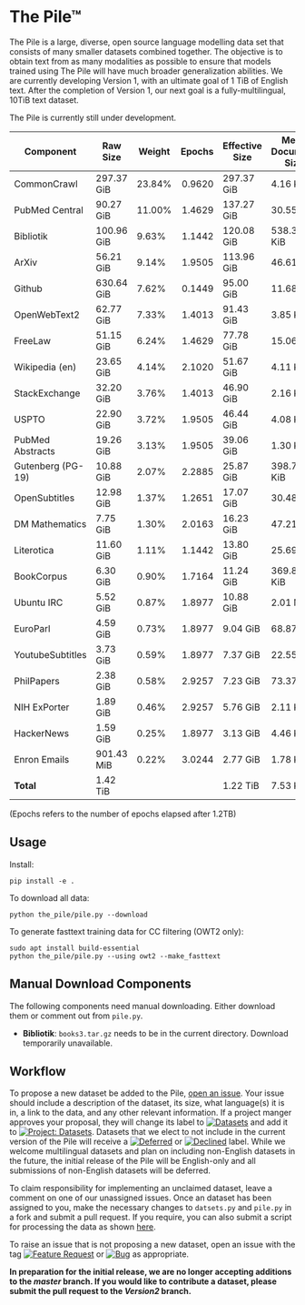 # The Pile™

The Pile is a large, diverse, open source language modelling data set that consists of many smaller datasets combined together. The objective is to obtain text from as many modalities as possible to ensure that models trained using The Pile will have much broader generalization abilities. We are currently developing Version 1, with an ultimate goal of 1 TiB of English text. After the completion of Version 1, our next goal is a fully-multilingual, 10TiB text dataset.

The Pile is currently still under development.


|    Component    | Raw Size |Weight|Epochs|Effective Size|Mean Document Size|
|-----------------|----------|------|-----:|--------------|------------------|
|CommonCrawl      |297.37 GiB|23.84%|0.9620|297.37 GiB    |4.16 KiB          |
|PubMed Central   |90.27 GiB |11.00%|1.4629|137.27 GiB    |30.55 KiB         |
|Bibliotik        |100.96 GiB|9.63% |1.1442|120.08 GiB    |538.36 KiB        |
|ArXiv            |56.21 GiB |9.14% |1.9505|113.96 GiB    |46.61 KiB         |
|Github           |630.64 GiB|7.62% |0.1449|95.00 GiB     |11.68 KiB         |
|OpenWebText2     |62.77 GiB |7.33% |1.4013|91.43 GiB     |3.85 KiB          |
|FreeLaw          |51.15 GiB |6.24% |1.4629|77.78 GiB     |15.06 KiB         |
|Wikipedia (en)   |23.65 GiB |4.14% |2.1020|51.67 GiB     |4.11 KiB          |
|StackExchange    |32.20 GiB |3.76% |1.4013|46.90 GiB     |2.16 KiB          |
|USPTO            |22.90 GiB |3.72% |1.9505|46.44 GiB     |4.08 KiB          |
|PubMed Abstracts |19.26 GiB |3.13% |1.9505|39.06 GiB     |1.30 KiB          |
|Gutenberg (PG-19)|10.88 GiB |2.07% |2.2885|25.87 GiB     |398.73 KiB        |
|OpenSubtitles    |12.98 GiB |1.37% |1.2651|17.07 GiB     |30.48 KiB         |
|DM Mathematics   |7.75 GiB  |1.30% |2.0163|16.23 GiB     |47.21 MiB         |
|Literotica       |11.60 GiB |1.11% |1.1442|13.80 GiB     |25.69 KiB         |
|BookCorpus       |6.30 GiB  |0.90% |1.7164|11.24 GiB     |369.87 KiB        |
|Ubuntu IRC       |5.52 GiB  |0.87% |1.8977|10.88 GiB     |2.01 MiB          |
|EuroParl         |4.59 GiB  |0.73% |1.8977|9.04 GiB      |68.87 KiB         |
|YoutubeSubtitles |3.73 GiB  |0.59% |1.8977|7.37 GiB      |22.55 KiB         |
|PhilPapers       |2.38 GiB  |0.58% |2.9257|7.23 GiB      |73.37 KiB         |
|NIH ExPorter     |1.89 GiB  |0.46% |2.9257|5.76 GiB      |2.11 KiB          |
|HackerNews       |1.59 GiB  |0.25% |1.8977|3.13 GiB      |4.46 KiB          |
|Enron Emails     |901.43 MiB|0.22% |3.0244|2.77 GiB      |1.78 KiB          |
|**Total**        |1.42 TiB  |      |      |1.22 TiB      |7.53 KiB          |





(Epochs refers to the number of epochs elapsed after 1.2TB)


## Usage


Install:

```
pip install -e .
```

To download all data:
```
python the_pile/pile.py --download
```

To generate fasttext training data for CC filtering (OWT2 only):
```
sudo apt install build-essential
python the_pile/pile.py --using owt2 --make_fasttext 
```

## Manual Download Components

The following components need manual downloading. Either download them or comment out from `pile.py`. 

 - **Bibliotik**: `books3.tar.gz` needs to be in the current directory. Download temporarily unavailable.

## Workflow

To propose a new dataset be added to the Pile, [open an issue](https://github.com/EleutherAI/The-Pile/issues/new). Your issue should include a description of the dataset, its size, what language(s) it is in, a link to the data, and any other relevant information. If a project manger approves your proposal, they will change its label to [![Datasets](https://img.shields.io/github/labels/EleutherAI/The-Pile/Dataset)](https://github.com/EleutherAI/The-Pile/labels/Dataset) and add it to [![Project: Datasets](https://img.shields.io/badge/Project-Datasets-lightgrey)](https://github.com/EleutherAI/The-Pile/projects/2). Datasets that we elect to not include in the current version of the Pile will receive a [![Deferred](https://img.shields.io/github/labels/EleutherAI/The-Pile/Deferred%20to%20v2)](https://github.com/EleutherAI/The-Pile/labels/Deferred%20to%20v2) or [![Declined](https://img.shields.io/github/labels/EleutherAI/The-Pile/Declined)](https://github.com/EleutherAI/The-Pile/labels/Declined) label. While we welcome multilingual  datasets and plan on including non-English datasets in the future, the initial release of the Pile will be English-only and all submissions of non-English datasets will be deferred.

To claim responsibility for implementing an unclaimed dataset, leave a comment on one of our unassigned issues. Once an dataset has been assigned to you, make the necessary changes to `datsets.py` and `pile.py` in a fork and submit a pull request. If you require, you can also submit a script for processing the data as shown [here](https://github.com/EleutherAI/pile_enron_emails).

To raise an issue that is not proposing a new dataset, open an issue with the tag [![Feature Request](https://img.shields.io/github/labels/EleutherAI/The-Pile/Feature%20Request)](https://github.com/EleutherAI/The-Pile/labels/Feature%20Request) or [![Bug](https://img.shields.io/github/labels/EleutherAI/The-Pile/Bug)](https://github.com/EleutherAI/The-Pile/labels/Bug) as appropriate.

**In preparation for the initial release, we are no longer accepting additions to the *master* branch. If you would like to contribute a dataset, please submit the pull request to the *Version2* branch.**
